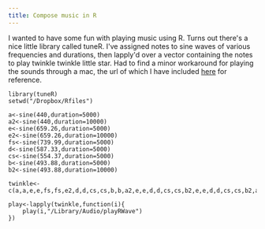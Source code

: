 ```yaml
---
title: Compose music in R
---
```


I wanted to have some fun with playing music using R. Turns out there's a nice little library called tuneR. I've assigned notes to sine waves of various frequencies and durations, then lapply'd over a vector containing the notes to play twinkle twinkle little star. Had to find a minor workaround for playing the sounds through a mac, the url of which I have included [here](http://homes.soic.indiana.edu/donbyrd/RTools+Docs/tuneRPlaybackOnMacs.html) for reference.

	library(tuneR)
	setwd("/Dropbox/Rfiles")

	a<-sine(440,duration=5000)
	a2<-sine(440,duration=10000)
	e<-sine(659.26,duration=5000)
	e2<-sine(659.26,duration=10000)
	fs<-sine(739.99,duration=5000)
	d<-sine(587.33,duration=5000)
	cs<-sine(554.37,duration=5000)
	b<-sine(493.88,duration=5000)
	b2<-sine(493.88,duration=10000)

	twinkle<-c(a,a,e,e,fs,fs,e2,d,d,cs,cs,b,b,a2,e,e,d,d,cs,cs,b2,e,e,d,d,cs,cs,b2,a,a,e,e,fs,fs,e2,d,d,cs,cs,b,b,a2)

	play<-lapply(twinkle,function(i){
		play(i,"/Library/Audio/playRWave")
	})
